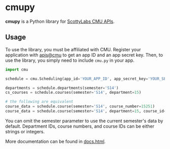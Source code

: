 # cmupy

**cmupy** is a Python library for [ScottyLabs CMU APIs](https://apis.scottylabs.org).

## Usage
To use the library, you must be affiliated with CMU. Register your application with [apis@cmu](https://apis.scottylabs.org/apps) to get an app ID and an app secret key. Then, to use the library, you simply need to include `cmu.py` in your app.
```python
import cmu

schedule = cmu.Scheduling(app_id='YOUR_APP_ID', app_secret_key='YOUR_SECRET_KEY')

departments = schedule.departments(semester='S14')
cs_courses = schedule.courses(semester='S14', department=15)

# the following are equivalent
course_data = schedule.course(semester='S14', course_number=15251)
course_data = schedule.course(semester='S14', department=15, course_id=251)
```

You can omit the semester parameter to use the current semester's data by default. Department IDs, course numbers, and course IDs can be either strings or integers.

More documentation can be found in [docs.html](https://rawgithub.com/tomshen/cmupy/master/cmu.html).